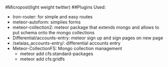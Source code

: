 #Micropost(light weight twitter)
##Plugins Used:
* Iron-router: for simple and easy routes
* meteor-autoform: simplies forms
* meteor-collection2: meteor package that extends mongo and allows to put schema onto the mongo collections
* Differential/accounts-entry: meteor sign up and sign pages on new page
* /selaias_accounts-entry/: differential accounts entry
* Meteor-CollectionFS: Mongo collection management
	- meteor add cfs:standard-packages
	- meteor add cfs:gridfs
